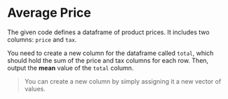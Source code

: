 # Average Price

The given code defines a dataframe of product prices. It includes two columns: `price` and `tax`.

You need to create a new column for the dataframe called `total`, which should hold the sum of the price and tax columns for each row. 
Then, output the **mean** value of the `total` column.

>You can create a new column by simply assigning it a new vector of values.